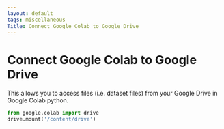 ```yaml
---
layout: default
tags: miscellaneous
Title: Connect Google Colab to Google Drive 
---
```


# Connect Google Colab to Google Drive 

This allows you to access files (i.e. dataset files) from your Google Drive in Google Colab python. 

```python
from google.colab import drive
drive.mount('/content/drive')
```